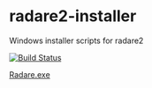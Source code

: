 # radare2-installer
Windows installer scripts for radare2

[![Build Status](http://ci.rada.re/buildStatus/icon?job=radare2-win-installer)](https://ci.rada.re/job/radare2-win-installer/)

[Radare.exe](http://bin.rada.re/radare2.exe)
